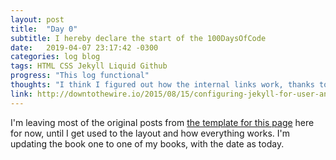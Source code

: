 ```yaml
---
layout: post
title:  "Day 0"
subtitle: I hereby declare the start of the 100DaysOfCode
date:   2019-04-07 23:17:42 -0300
categories: log blog
tags: HTML CSS Jekyll Liquid Github
progress: "This log functional"
thoughts: "I think I figured out how the internal links work, thanks to the link below. Site seems to be functional."
link: http://downtothewire.io/2015/08/15/configuring-jekyll-for-user-and-project-github-pages/
---
```

I'm leaving most of the original posts from [the template for this page](https://100daysof.netlify.com/) here for now, until I get used to the layout and how everything works. I'm updating the book one to one of my books, with the date as today.
